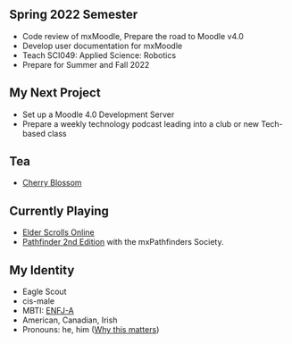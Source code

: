 ## Spring 2022 Semester
- Code review of mxMoodle, Prepare the road to Moodle v4.0
- Develop user documentation for mxMoodle
- Teach SCI049: Applied Science: Robotics
- Prepare for Summer and Fall 2022

## My Next Project
- Set up a Moodle 4.0 Development Server
- Prepare a weekly technology podcast leading into a club or new Tech-based class

## Tea
- [Cherry Blossom](https://teaforte.com/products/cherry-blossom)

## Currently Playing
- [Elder Scrolls Online](https://www.elderscrollsonline.com/)
- [Pathfinder 2nd Edition](https://paizo.com/) with the mxPathfinders Society.

## My Identity
- Eagle Scout
- cis-male
- MBTI: [ENFJ-A](https://www.16personalities.com/enfj-personality)
- American, Canadian, Irish
- Pronouns: he, him
  \([Why this matters](https://www.mypronouns.org/what-and-why)\)
